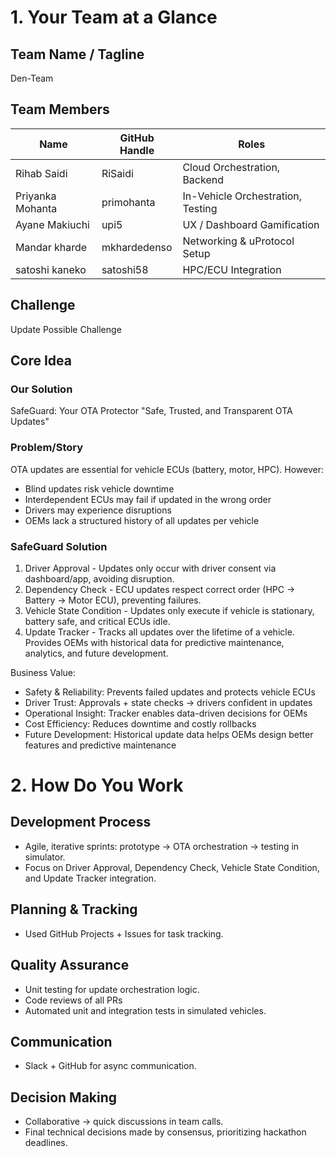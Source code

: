 # 1. Your Team at a Glance

## Team Name / Tagline
Den-Team

## Team Members
| Name             | GitHub Handle | Roles |
|------------------|----------|---------------------------------------------|
| Rihab Saidi      | RiSaidi  | Cloud Orchestration, Backend                |
| Priyanka Mohanta | primohanta | In-Vehicle Orchestration, Testing         | 
| Ayane Makiuchi   | upi5         | UX / Dashboard Gamification|
| Mandar kharde    |  mkhardedenso               | Networking & uProtocol Setup|
| satoshi kaneko   | satoshi58                   |  HPC/ECU Integration|


## Challenge
Update Possible Challenge

## Core Idea
### Our Solution
SafeGuard: Your OTA Protector
"Safe, Trusted, and Transparent OTA Updates"

### Problem/Story
OTA updates are essential for vehicle ECUs (battery, motor, HPC). However:
* Blind updates risk vehicle downtime
* Interdependent ECUs may fail if updated in the wrong order
* Drivers may experience disruptions
* OEMs lack a structured history of all updates per vehicle

### SafeGuard Solution
1. Driver Approval -  Updates only occur with driver consent via dashboard/app, avoiding disruption.
2. Dependency Check - ECU updates respect correct order (HPC → Battery → Motor ECU), preventing failures.
3. Vehicle State Condition - Updates only execute if vehicle is stationary, battery safe, and critical ECUs idle.
4. Update Tracker - Tracks all updates over the lifetime of a vehicle. Provides OEMs with historical data for predictive maintenance, analytics, and future development.

Business Value:
* Safety & Reliability: Prevents failed updates and protects vehicle ECUs
* Driver Trust: Approvals + state checks → drivers confident in updates
* Operational Insight: Tracker enables data-driven decisions for OEMs
* Cost Efficiency: Reduces downtime and costly rollbacks
* Future Development: Historical update data helps OEMs design better features and predictive maintenance

# 2. How Do You Work
## Development Process
* Agile, iterative sprints: prototype → OTA orchestration → testing in simulator.
* Focus on Driver Approval, Dependency Check, Vehicle State Condition, and Update Tracker integration.
  
## Planning & Tracking
- Used GitHub Projects + Issues for task tracking.

## Quality Assurance
- Unit testing for update orchestration logic.
- Code reviews of all PRs
- Automated unit and integration tests in simulated vehicles.

## Communication
- Slack + GitHub for async communication.

## Decision Making
- Collaborative → quick discussions in team calls.
- Final technical decisions made by consensus, prioritizing hackathon deadlines.
